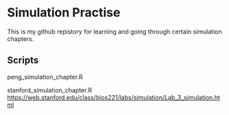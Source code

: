 # Simulation Practise 

This is my github repistory for learning and going through certain simulation chapters. 

## Scripts 

peng_simulation_chapter.R

stanford_simulation_chapter.R
https://web.stanford.edu/class/bios221/labs/simulation/Lab_3_simulation.html

